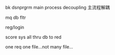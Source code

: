 bk  dsnprgrm  main process decoupling 主流程解耦

mq
db
fltr


reg/login

score sys  all thru db to red

one req one file...not many file...
